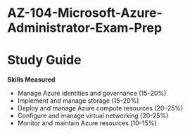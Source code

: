 # AZ-104-Microsoft-Azure-Administrator-Exam-Prep

# Study Guide

**Skills Measured**
- Manage Azure identities and governance (15–20%)
- Implement and manage storage (15–20%)
- Deploy and manage Azure compute resources (20–25%)
- Configure and manage virtual networking (20-25%)
- Monitor and maintain Azure resources (10–15%)
